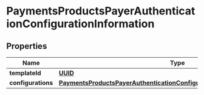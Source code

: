 
# PaymentsProductsPayerAuthenticationConfigurationInformation

## Properties
Name | Type | Description | Notes
------------ | ------------- | ------------- | -------------
**templateId** | [**UUID**](UUID.md) |  |  [optional]
**configurations** | [**PaymentsProductsPayerAuthenticationConfigurationInformationConfigurations**](PaymentsProductsPayerAuthenticationConfigurationInformationConfigurations.md) |  |  [optional]



